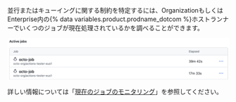 並行またはキューイングに関する制約を特定するには、OrganizationもしくはEnterprise内の{% data variables.product.prodname_dotcom %}ホストランナーでいくつのジョブが現在処理されているかを調べることができます。

![アクティブジョブのリストのスクリーンショット](/assets/images/help/settings/actions-runner-active-jobs.png)

詳しい情報については「[現在のジョブのモニタリング](/actions/using-github-hosted-runners/monitoring-your-current-jobs)」を参照してください。
